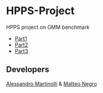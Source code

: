 # HPPS-Project
HPPS project on GMM benchmark
- [Part1](https://github.com/Al3ssandro-create/HPPS-Project/tree/main/Project/Part%201)
- [Part2]()
- [Part3]()
## Developers
[Alessandro Martinolli](https://github.com/Al3ssandro-create) &
[Matteo Negro](https://github.com/Matteo-Negro)
